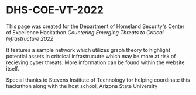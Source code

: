 # DHS-COE-VT-2022
This page was created for the Department of Homeland Security's Center of Excellence Hackathon _Countering Emerging Threats to Critical Infrastructure 2022_

It features a sample network which utilizes graph theory to highlight potential assets in critcical infrastrucutre which may be more at risk of recieving cyber threats.
More information can be found within the website itself.

Special thanks to Stevens Institute of Technology for helping coordinate this hackathon along with the host school, Arizona State University
